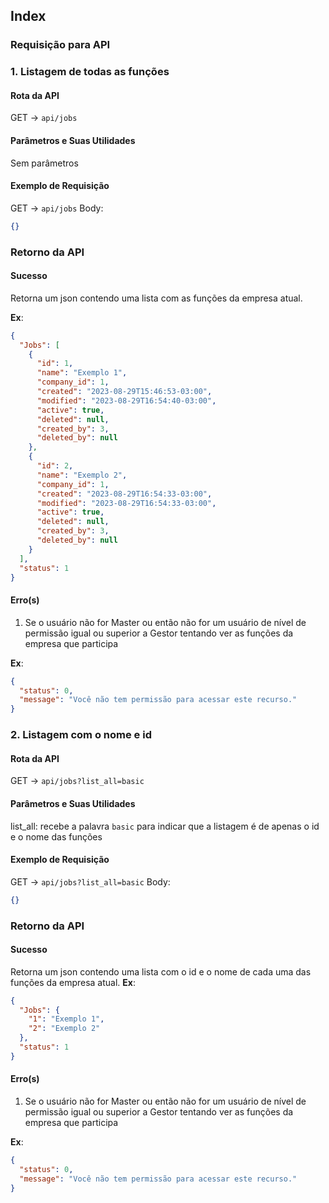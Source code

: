 ## Index

### Requisição para API

### 1. Listagem de todas as funções

#### Rota da API

GET -> `api/jobs`

#### Parâmetros e Suas Utilidades

Sem parâmetros

#### Exemplo de Requisição

GET -> `api/jobs`
Body:

```json
{}
```

### Retorno da API

#### Sucesso

Retorna um json contendo uma lista com as funções da empresa atual.

**Ex**:

```json
{
  "Jobs": [
    {
      "id": 1,
      "name": "Exemplo 1",
      "company_id": 1,
      "created": "2023-08-29T15:46:53-03:00",
      "modified": "2023-08-29T16:54:40-03:00",
      "active": true,
      "deleted": null,
      "created_by": 3,
      "deleted_by": null
    },
    {
      "id": 2,
      "name": "Exemplo 2",
      "company_id": 1,
      "created": "2023-08-29T16:54:33-03:00",
      "modified": "2023-08-29T16:54:33-03:00",
      "active": true,
      "deleted": null,
      "created_by": 3,
      "deleted_by": null
    }
  ],
  "status": 1
}
```

#### Erro(s)

1.  Se o usuário não for Master ou então não for um usuário de nível de permissão igual ou superior a Gestor tentando ver as funções da empresa que participa

**Ex**:

```json
{
  "status": 0,
  "message": "Você não tem permissão para acessar este recurso."
}
```

### 2. Listagem com o nome e id

#### Rota da API

GET -> `api/jobs?list_all=basic`

#### Parâmetros e Suas Utilidades

list_all: recebe a palavra `basic` para indicar que a listagem é de apenas o id e o nome das funções

#### Exemplo de Requisição

GET -> `api/jobs?list_all=basic`
Body:

```json
{}
```

### Retorno da API

#### Sucesso

Retorna um json contendo uma lista com o id e o nome de cada uma das funções da empresa atual.
**Ex**:

```json
{
  "Jobs": {
    "1": "Exemplo 1",
    "2": "Exemplo 2"
  },
  "status": 1
}
```

#### Erro(s)

1.  Se o usuário não for Master ou então não for um usuário de nível de permissão igual ou superior a Gestor tentando ver as funções da empresa que participa

**Ex**:

```json
{
  "status": 0,
  "message": "Você não tem permissão para acessar este recurso."
}
```
